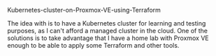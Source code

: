 Kubernetes-cluster-on-Proxmox-VE-using-Terraform
 
The idea with is to have a Kubernetes cluster for learning and testing purposes, as I can't afford a managed cluster in the cloud. One of the solutions is to take advantage that I have a home lab with Proxmox VE enough to be able to apply some Terraform and other tools.

